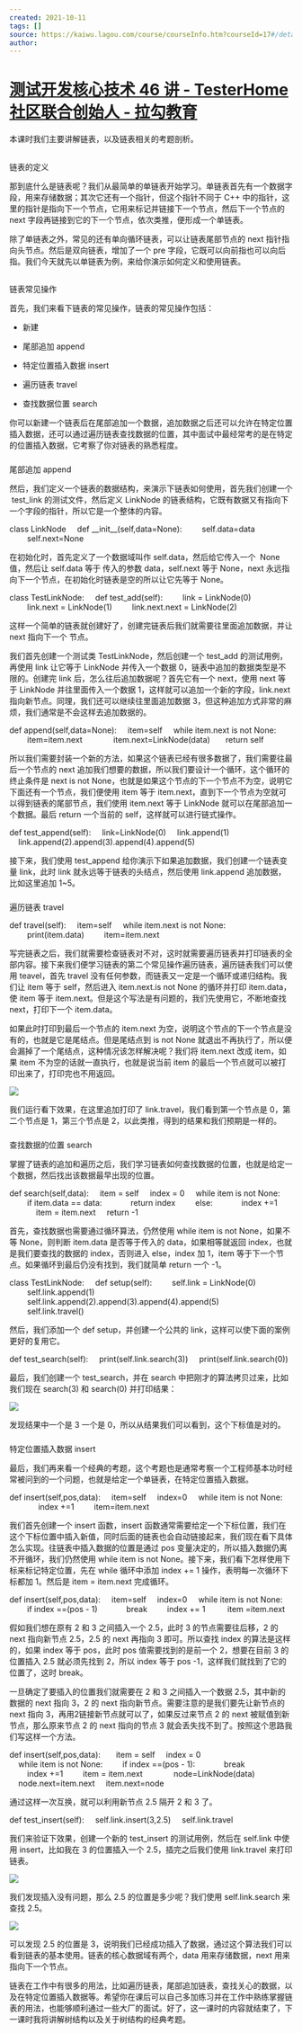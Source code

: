 ```yaml
---
created: 2021-10-11
tags: []
source: https://kaiwu.lagou.com/course/courseInfo.htm?courseId=17#/detail/pc?id=317
author: 
---
```


# [测试开发核心技术 46 讲 - TesterHome 社区联合创始人 - 拉勾教育](https://kaiwu.lagou.com/course/courseInfo.htm?courseId=17#/detail/pc?id=317)


本课时我们主要讲解链表，以及链表相关的考题剖析。  

## 

链表的定义

那到底什么是链表呢？我们从最简单的单链表开始学习。单链表首先有一个数据字段，用来存储数据；其次它还有一个指针，但这个指针不同于 C++ 中的指针，这里的指针是指向下一个节点，它用来标记并链接下一个节点，然后下一个节点的 next 字段再链接到它的下一个节点，依次类推，便形成一个单链表。

除了单链表之外，常见的还有单向循环链表，可以让链表尾部节点的 next 指针指向头节点。然后是双向链表，增加了一个 pre 字段，它既可以向前指也可以向后指。我们今天就先以单链表为例，来给你演示如何定义和使用链表。

## 

链表常见操作

首先，我们来看下链表的常见操作，链表的常见操作包括：

-   新建
    
-   尾部追加 append
    
-   特定位置插入数据 insert
    
-   遍历链表 travel
    
-   查找数据位置 search
    

你可以新建一个链表后在尾部追加一个数据，追加数据之后还可以允许在特定位置插入数据，还可以通过遍历链表查找数据的位置，其中面试中最经常考的是在特定的位置插入数据，它考察了你对链表的熟悉程度。

### 

尾部追加 append

然后，我们定义一个链表的数据结构，来演示下链表如何使用，首先我们创建一个  test\_link 的测试文件，然后定义 LinkNode 的链表结构，它既有数据又有指向下一个字段的指针，所以它是一个整体的内容。

class LinkNode
    def \_\_init\_\_(self,data=None):
        self.data=data
        self.next=None

在初始化时，首先定义了一个数据域叫作 self.data，然后给它传入一个  None 值，然后让 self.data 等于 传入的参数 data，self.next 等于 None，next 永远指向下一个节点，在初始化时链表是空的所以让它先等于 None。

class TestLinkNode:
    def test\_add(self):
        link = LinkNode(0)
        link.next = LinkNode(1)
        link.next.next = LinkNode(2)

这样一个简单的链表就创建好了，创建完链表后我们就需要往里面追加数据，并让 next 指向下一个 节点。

我们首先创建一个测试类 TestLinkNode，然后创建一个 test\_add 的测试用例，再使用 link 让它等于 LinkNode 并传入一个数据 0，链表中追加的数据类型是不限的。创建完 link 后，怎么往后追加数据呢？首先它有一个 next，使用 next 等于 LinkNode 并往里面传入一个数据 1，这样就可以追加一个新的字段，link.next 指向新节点。同理，我们还可以继续往里面追加数据 3，但这种追加方式非常的麻烦，我们通常是不会这样去追加数据的。

def append(self,data=None):
    item=self
    while item.next is not None:
        item=item.next
        
    item.next=LinkNode(data)  
    return self

所以我们需要封装一个新的方法，如果这个链表已经有很多数据了，我们需要往最后一个节点的 next 追加我们想要的数据，所以我们要设计一个循环，这个循环的终止条件是 next is not None，也就是如果这个节点的下一个节点不为空，说明它下面还有一个节点，我们便使用 item 等于 item.next，直到下一个节点为空就可以得到链表的尾部节点，我们使用 item.next 等于 LinkNode 就可以在尾部追加一个数据。最后 return 一个当前的 self，这样就可以进行链式操作。

def test\_append(self):
    link=LinkNode(0)
    link.append(1)
    link.append(2).append(3).append(4).append(5)

接下来，我们使用 test\_append 给你演示下如果追加数据，我们创建一个链表变量 link，此时 link 就永远等于链表的头结点，然后使用 link.append 追加数据，比如这里追加 1~5。

### 

遍历链表 travel

def travel(self):
    item=self
    while item.next is not None:
        print(item.data)
        item=item.next

写完链表之后，我们就需要检查链表对不对，这时就需要遍历链表并打印链表的全部内容。接下来我们便学习链表的第二个常见操作遍历链表，遍历链表我们可以使用 teavel，首先 travel 没有任何参数，而链表又一定是一个循环或递归结构。我们让 item 等于 self，然后进入 item.next.is not None 的循环并打印 item.data，使 item 等于 item.next。但是这个写法是有问题的，我们先使用它，不断地查找 next，打印下一个 item.data。

如果此时打印到最后一个节点的 item.next 为空，说明这个节点的下一个节点是没有的，也就是它是尾结点。但是尾结点到 is not None 就退出不再执行了，所以便会漏掉了一个尾结点，这种情况该怎样解决呢？我们将 item.next 改成 item，如果 item 不为空的话就一直执行，也就是说当前 item 的最后一个节点就可以被打印出来了，打印完也不用返回。 

![](https://s0.lgstatic.com/i/image3/M01/61/7B/Cgq2xl4dl6KAZvnXAAEBBAmsoF4690.png)

我们运行看下效果，在这里追加打印了 link.travel，我们看到第一个节点是 0，第二个节点是 1，第三个节点是 2，以此类推，得到的结果和我们预期是一样的。

### 

查找数据的位置 search

掌握了链表的追加和遍历之后，我们学习链表如何查找数据的位置，也就是给定一个数据，然后找出该数据最早出现的位置。

def search(self,data):
    item = self
    index = 0
    while item is not None:
        if item.data == data:
            return index
        else:
            index +=1
            item = item.next
    return -1

首先，查找数据也需要通过循环算法，仍然使用 while item is not None，如果不等 None，则判断 item.data 是否等于传入的 data，如果相等就返回 index，也就是我们要查找的数据的 index，否则进入 else，index 加 1，item 等于下一个节点。如果循环到最后仍没有找到，我们就简单 return 一个 -1。

class TestLinkNode:
    def setup(self):
        self.link = LinkNode(0)
        self.link.append(1)
        self.link.append(2).append(3).append(4).append(5)
        self.link.travel()

然后，我们添加一个 def setup，并创建一个公共的 link，这样可以使下面的案例更好的复用它。

def test\_search(self):
    print(self.link.search(3))
    print(self.link.search(0))

最后，我们创建一个 test\_search，并在 search 中把刚才的算法拷贝过来，比如我们现在 search(3) 和 search(0) 并打印结果：

![](https://s0.lgstatic.com/i/image3/M01/61/7A/CgpOIF4dl6OATUmnAAFW0-F8eNA749.png)

发现结果中一个是 3 一个是 0，所以从结果我们可以看到，这个下标值是对的。  

### 

特定位置插入数据 insert

最后，我们再来看一个经典的考题，这个考题也是通常考察一个工程师基本功时经常被问到的一个问题，也就是给定一个单链表，在特定位置插入数据。

def insert(self,pos,data):
    item=self
    index=0
    while item is not None:
    
        index +=1
        item=item.next

我们首先创建一个 insert 函数，insert 函数通常需要给定一个下标位置，我们在这个下标位置中插入新值，同时后面的链表也会自动链接起来，我们现在看下具体怎么实现。往链表中插入数据的位置是通过 pos 变量决定的，所以插入数据仍离不开循环，我们仍然使用 while item is not None。接下来，我们看下怎样使用下标来标记特定位置，先在 while 循环中添加 index += 1 操作，表明每一次循环下标都加 1。然后是 item = item.next 完成循环。

def insert(self,pos,data):
    item=self
    index=0
    while item is not None:
        if index ==(pos - 1)
            break
        index += 1 
        item =item.next

假如我们想在原有 2 和 3 之间插入一个 2.5，此时 3 的节点需要往后移，2 的 next 指向新节点 2.5，2.5 的 next 再指向 3 即可。所以查找 index 的算法是这样的，如果 index 等于 pos，此时 pos 值需要找到的是前一个 2，想要在目前 3 的位置插入 2.5 就必须先找到 2，所以 index 等于 pos -1，这样我们就找到了它的位置了，这时 break。

一旦确定了要插入的位置我们就需要在 2 和 3 之间插入一个数据 2.5，其中新的数据的 next 指向 3，2 的 next 指向新节点。需要注意的是我们要先让新节点的 next 指向 3，再用2链接新节点就可以了，如果反过来节点 2 的 next 被赋值到新节点，那么原来节点 2 的 next 指向的节点 3 就会丢失找不到了。按照这个思路我们写这样一个方法。

def insert(self,pos,data):  
    item = self
    index = 0
    while item is not None:
        if index ==(pos - 1):
            break
        index +=1
        item = item.next
        
    node=LinkNode(data)
    node.next=item.next
    item.next=node

通过这样一次互换，就可以利用新节点 2.5 隔开 2 和 3 了。

def test\_insert(self):
    self.link.insert(3,2.5)
    self.link.travel

我们来验证下效果，创建一个新的 test\_insert 的测试用例，然后在 self.link 中使用 insert，比如我在 3 的位置插入一个 2.5，插完之后我们使用 link.travel 来打印链表。

![](https://s0.lgstatic.com/i/image3/M01/61/7A/CgpOIF4dl6OAJOdmAAFWyr2vwEM321.png)

我们发现插入没有问题，那么 2.5 的位置是多少呢？我们使用 self.link.search 来查找 2.5。

![](https://s0.lgstatic.com/i/image3/M01/61/7B/Cgq2xl4dl6OAH45JAAFROGKvG6M602.png)

可以发现 2.5 的位置是 3，说明我们已经成功插入了数据，通过这个算法我们可以看到链表的基本使用。链表的核心数据域有两个，data 用来存储数据，next 用来指向下一个节点。

链表在工作中有很多的用法，比如遍历链表，尾部追加链表，查找关心的数据，以及在特定位置插入数据等。希望你在课后可以自己多加练习并在工作中熟练掌握链表的用法，也能够顺利通过一些大厂的面试。好了，这一课时的内容就结束了，下一课时我将讲解树结构以及关于树结构的经典考题。
